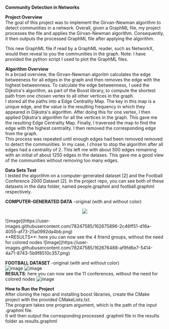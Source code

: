 **Community Detection in Networks**

**Project Overview**<br>
The goal of this project was to implement the Girvan-Newman algorithm to detect communities in a network. Overall, given a GraphML file, my project processes the file and applies the Girvan-Newman algorithm. Consequently, it then outputs the processed GraphML file after applying the algorithm. 
<br>

This new GraphML file if read by a GraphML reader, such as NetworkX, would then reveal to you the communities in the graph. Note: I have provided the python script I used to plot the GraphML files. 

**Algorithm Overview**<br>
In a broad overview, the Girvan-Newman algoritm calculates the edge betweeness for all edges in the graph and then removes the edge with the highest betweenness. To calculate the edge betweenness, I used the Dijkstra's algorithm, as part of the Boost library, to compute the shortest path from one chosen vertex to all other vertices in the graph.
<br>
I stored all the paths into a Edge Centrality Map. The key in this map is a unique edge, and the value is the resulting frequency  in which they appeared in Dijkstra's algorithm. After doing this for one vertex, I then applied Dijkstra's algorithm for all the vertices in the graph. This gave me the resulting Edge Centrality Map. Finally, I traversed the map to find the edge with the highest centrality. I then removed the corresponding edge from the graph.
<br>
This process was repeated until enough edges had been removed removed to detect the communities. In my case, I chose to stop the algorithm after all edges had a centrality of 2. This left me with about 500 edges remaining with an initial of about 1250 edges in the datases. This gave me a good view of the communities without removing too many edges.<br>

**Data Sets Test**<br>
I tested the algorithm on a computer-generated dataset [2] and the Football Conference 2000 Dataset [2]. In the project repo, you can see both of these datasets in the data folder, named people.graphml and football.graphml respectively.

**COMPUTER-GENERATED DATA**
-original (with and without color)
<p align="center"><img src="https://user-images.githubusercontent.com/78247585/162675880-7f046b8d-3fe2-4d7c-9e71-c3174826aff0.png" style="align-conter:center"></p>
![image](https://user-images.githubusercontent.com/78247585/162675896-2c46ff51-d16a-4055-af73-25a0992da4bb.png)
<br>**RESULTS**: here you can now see the 4 friend groups, without the need for colored nodes
![image](https://user-images.githubusercontent.com/78247585/162676488-af9fd6e7-5414-4a71-8743-5b9f8510c357.png)

**FOOTBALL DATASET**
-original (with and without color)<br>
![image](https://user-images.githubusercontent.com/78247585/162676215-3e5332f3-be47-4284-b56e-7544ac5a8361.png)
![image](https://user-images.githubusercontent.com/78247585/162676180-e5909d73-0cc2-46e1-aff8-923869df3bc1.png)
<br>**RESULTS**: here you can now see the 11 conferences, without the need for colored nodes
![image](https://user-images.githubusercontent.com/78247585/162676193-0a71250a-6171-4804-82b8-3ea38bcfb6a9.png)

**How to Run the Project**<br>
After cloning the repo and installing boost libraries, create the CMake project with the provided CMakeLists.txt. 
<br>
The program takes one program argument, which is the path of the input .graphml file. <br>It will then output the
corresponding processed .graphml file in the results folder as results.graphml
